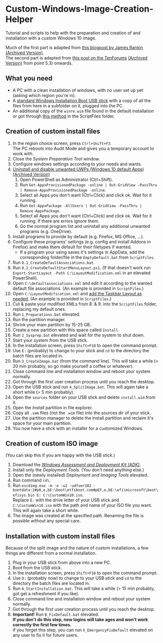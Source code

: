 # Custom-Windows-Image-Creation-Helper
Tutorial and scripts to help with the preparation and creation of and installation with a custom Windows 10 image.

Much of the first part is adapted from [this blogpost by James Rankin](https://james-rankin.com/articles/creating-a-custom-default-profile-on-windows-10-v1803/) [(Archived Version)](https://web.archive.org/web/20210525055756/https://james-rankin.com/articles/creating-a-custom-default-profile-on-windows-10-v1803/).<br>
The second part is adapted from [this post on the TenForums](https://www.tenforums.com/tutorials/72031-create-windows-10-iso-image-existing-installation.html#Part5) [(Archived Version)](https://web.archive.org/web/20211201160745/https://www.tenforums.com/tutorials/72031-create-windows-10-iso-image-existing-installation.html#Part5) from point 5.3) onwards.

## What you need
* A PC with a clean installation of windows, with no user set up yet (asking which region you're in).
* A [standard Windows Installation Boot USB stick](https://www.microsoft.com/en-us/software-download/windows10) with a copy of all the files from here in a subfolder on it, plugged into the PC.
* An additional copy of the `winre.wim` file found in the default installation or got through [this method](https://docs.microsoft.com/de-de/windows-hardware/manufacture/desktop/deploy-windows-re?view=windows-10) in the ScriptFiles folder.

## Creation of custom install files
1. In the region choice screen, press `Ctrl+Shift+F3`.<br>
	The PC reboots into Audit Mode and gives you a temporary account to work with.
2. Close the *System Preparation Tool* window.
3. Configure windows settings according to your needs and wants.
4. [Uninstall and disable unwanted UWPs (Windows 10 default Apps)](https://james-rankin.com/articles/how-to-remove-uwp-apps-on-windows-10-v1803/) [(Archived Version)](https://web.archive.org/web/20211209142423/https://james-rankin.com/articles/how-to-remove-uwp-apps-on-windows-10-v1803/)
	1. Open PowerShell as Administrator (Ctrl+Shift).
	2. Run `Get-AppxProvisionedPackage -online | Out-GridView -PassThru | Remove-AppxProvisionedPackage -online`.
	3. Select all Apps you don't want (Ctrl+Click) and click ok. Wait for it running.
	4. Run `Get-AppxPackage -AllUsers | Out-GridView -PassThru | Remove-AppxPackage`.
	5. Select all Apps you don't want (Ctrl+Click) and click ok. Wait for it running. If there are errors ignore them.
	6. Go the normal program list and uninstall any additional unwanted programs (e.g. OneDrive).
5. Install programs to provide by default (e.g. Firefox, MS Office, ...).
6. Configure these programs' settings (e.g. config and install Addons in Firefox) and make them default for their filetypes if wanted.
	* If a program your using saves it's settings in AppData, add the corresponding folder/file in the `EmptyDefault.bat` from `ScriptFiles`.
7. Run `0.1_CreateDefaultAssociations.bat`.
8. Run `0.2_CreateDefaultStartMenuLayout.ps1`. (If that doesn't work run `Export-StartLayout -Path C:\LayoutModification.xml` in an elevated PowerShell).
9. Open `C:\defaultassociations.xml` and edit it according to the wanted default file associations. (An example is provided in `ScriptFiles`.)
10. Open `C:\LayoutModification.xml` and [add the Taskbar Layout as needed](https://docs.microsoft.com/en-us/windows/configuration/configure-windows-10-taskbar#sample-taskbar-configuration-added-to-start-layout-xml-file). (An example is provided in `ScriptFiles`.)
11. Cut & paste your modified XMLs from 8. & 9. into the `ScriptFiles` folder, replacing my default ones.
12. Run `1_Preparations.bat` elevated.
13. Run the partition manager.
14. Shrink your main partition by 15-25 GB.
15. Create a new partition with this space called `Install`.
16. Run `2_Sysprep.bat` elevated and wait for the system to shut down.
17. Start your system from the USB stick.
18. In the installation screen, press `Shift+F10` to open the command prompt.
19. Use `E:` (probably) to change to your stick and `cd` to the directory the batch files are located in.
20. Run `3_CreateImage.bat` (from the command line). This will take a while (> 20 min probably, so go make yourself a coffee or whatever).
21. Close command line and installation window and reboot your system normally.
22. Got through the first user creation process until you reach the desktop.
23. Open the USB stick and run `4_SplitImage.bat`. This will again take a short while (> 5 min probably).
24. Open the `sources` folder on your USB stick and delete `install.wim` from it.
25. Open the *Install* partition in file explorer.
26. Copy all `.swm` files (not the `.wim` file) into the sources dir of your stick.
27. Use the partition manager to delete the Install partition and reclaim it's space for your main partition.
28. You now have a stick with an installer for a customized Windows.

## Creation of custom ISO image
(You can skip this if you are happy with the USB stick.)<br>
1. Download the [*Windows Assessment and Deployment Kit (ADK)*](https://developer.microsoft.com/en-us/windows/hardware/windows-assessment-deployment-kit).
2. Install only the *Deployment Tools*. (You don't need anything else.)
3. Open the (newly installed) *Deployment and Imaging Tools* elevated.
4. Run command `cd\`.
5. Run `oscdimg.exe -m -o -u2 -udfver102 -bootdata:2#p0,e,bE:\boot\etfsboot.com#pEF,e,bE:\efi\microsoft\boot\efisys.bin E: C:\CustomWin10.iso`.<br>
	Replace `E:` with the drive letter of your USB stick and `C:\CustomWin10.iso` with the path and name of your ISO file you want.<br>
	This will again take a short while.
6. The image was created at the specified path. Renaming the file is possible without any special care.

## Installation with custom install files
Because of the split image and the nature of custom installations, a few things are different from a normal installation.
1. Plug in your USB stick from above into a new PC.
2. Boot from the USB stick.
3. In the installation screen, press `Shift+F10` to open the command prompt.
4. Use `D:` (probably now) to change to your USB stick and `cd` to the directory the batch files are located in.
5. Run `A_StartInstallation.bat`. This will take a while (> 15 min probably, got get a refreshment if you like).
6. Close command line and installation window and reboot your system normally.
7. Got through the first user creation process until you reach the desktop.
8. **Important!** Run `B_FixDefault.bat` elevated.<br>
	**If you don't do this step, new logins will take ages and won't work correctly the first few times.**<br>
	If you forget this step, you can run `X_EmergencyFixDefault` elevated on any user to fix it for future users.